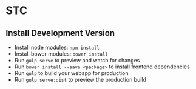 # STC

## Install Development Version
- Install node modules: `npm install`
- Install bower modules: `bower install`
- Run `gulp serve` to preview and watch for changes
- Run `bower install --save <package>` to install frontend dependencies
- Run `gulp` to build your webapp for production
- Run `gulp serve:dist` to preview the production build